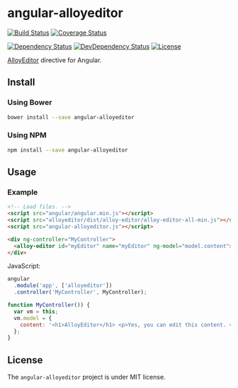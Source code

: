 # angular-alloyeditor #

[![Build Status](https://travis-ci.org/thiagogarbazza/angular-alloyeditor.svg?branch=master)](https://travis-ci.org/thiagogarbazza/angular-alloyeditor)
[![Coverage Status](https://coveralls.io/repos/github/thiagogarbazza/angular-alloyeditor/badge.svg?branch=master)](https://coveralls.io/github/thiagogarbazza/angular-alloyeditor?branch=master)

[![Dependency Status](https://david-dm.org/thiagogarbazza/angular-alloyeditor.svg?theme=shields.io)](https://david-dm.org/thiagogarbazza/angular-alloyeditor)
[![DevDependency Status](https://david-dm.org/thiagogarbazza/angular-alloyeditor/dev-status.svg?theme=shields.io)](https://david-dm.org/thiagogarbazza/angular-alloyeditor#info=devDependencies)
[![License](http://img.shields.io/:license-mit-blue.svg)](https://github.com/thiagogarbazza/angular-alloyeditor/)

[AlloyEditor] directive for Angular.

## Install ##

### Using Bower ###

```sh
bower install --save angular-alloyeditor
```

### Using NPM ###

```sh
npm install --save angular-alloyeditor
```

## Usage ##

### Example ###

```html
<!-- Load files. -->
<script src="angular/angular.min.js"></script>
<script src="alloyeditor/dist/alloy-editor/alloy-editor-all-min.js"></script>
<script src="angular-alloyeditor.js"></script>

<div ng-controller="MyController">
  <alloy-editor id="myEditor" name="myEditor" ng-model="model.content"></alloy-editor>
</div>
```

JavaScript:

```js
angular
  .module('app', ['alloyeditor'])
  .controller('MyController', MyController);

function MyController()) {
  var vm = this;
  vm.model = {
    content: '<h1>AlloyEditor</h1> <p>Yes, you can edit this content. <strong>Right here and right now</strong>.</p>'
  };
}

```

## License ##

The `angular-alloyeditor` project is under MIT license.


[AlloyEditor]: https://alloyeditor.com/ "AlloyEditor a modern WYSIWYG editor built on top of CKEDITOR, designed to create modern and gorgeous web content"
